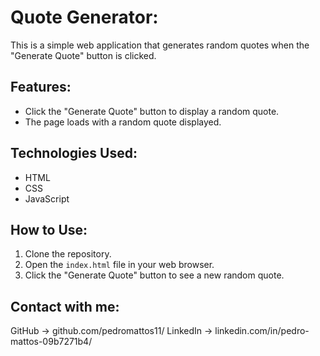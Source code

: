 # Quote Generator:

This is a simple web application that generates random quotes when the "Generate Quote" button is clicked.

## Features:

- Click the "Generate Quote" button to display a random quote.
- The page loads with a random quote displayed.

## Technologies Used:

- HTML
- CSS
- JavaScript

## How to Use:

1. Clone the repository.
2. Open the `index.html` file in your web browser.
3. Click the "Generate Quote" button to see a new random quote.

## Contact with me:
GitHub -> github.com/pedromattos11/
LinkedIn -> linkedin.com/in/pedro-mattos-09b7271b4/